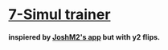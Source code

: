 # [7-Simul trainer](kellantech.github.io/7-Simul/)
#### inspiered by [JoshM2's app](https://joshm2.github.io/7-Simul/) but with y2 flips.

